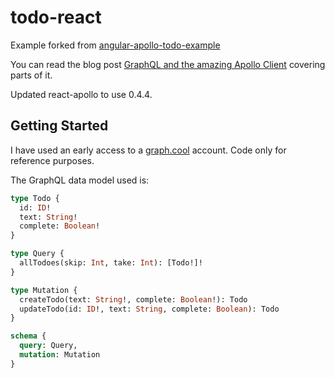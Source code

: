 # todo-react

Example forked from [angular-apollo-todo-example](https://github.com/graphcool-examples/angular-apollo-todo-example)

You can read the blog post [GraphQL and the amazing Apollo Client](https://medium.com/@gerard.sans/graphql-and-the-amazing-apollo-client-fe57e162a70c) covering parts of it. 

Updated react-apollo to use 0.4.4.

## Getting Started

I have used an early access to a [graph.cool](http://graph.cool) account. Code only for reference purposes.

The GraphQL data model used is:

```graphql
type Todo {  
  id: ID!
  text: String!
  complete: Boolean!
}

type Query {
  allTodoes(skip: Int, take: Int): [Todo!]!
}

type Mutation {
  createTodo(text: String!, complete: Boolean!): Todo
  updateTodo(id: ID!, text: String, complete: Boolean): Todo
}

schema { 
  query: Query,  
  mutation: Mutation 
}
```